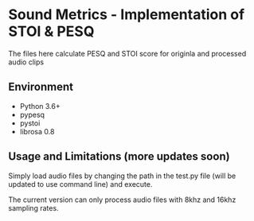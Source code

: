 # Sound Metrics - Implementation of STOI & PESQ

The files here calculate PESQ and STOI score for originla and processed audio clips

## Environment
* Python 3.6+
* pypesq
* pystoi
* librosa 0.8

## Usage and Limitations (more updates soon)
Simply load audio files by changing the path in the test.py file (will be updated to use command line) and execute.

The current version can only process audio files with 8khz and 16khz sampling rates.
